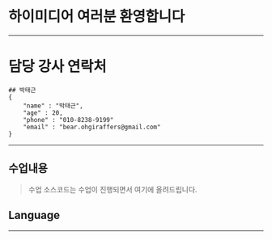 # 하이미디어 여러분 환영합니다
---
# 담당 강사 연락처
```
## 박태근
{
    "name" : "박태근",
    "age" : 20,
    "phone" : "010-8238-9199"
    "email" : "bear.ohgiraffers@gmail.com"
}
```

---
## 수업내용
> 수업 소스코드는 수업이 진행되면서 여기에 올려드립니다.

## Language
---
> 

